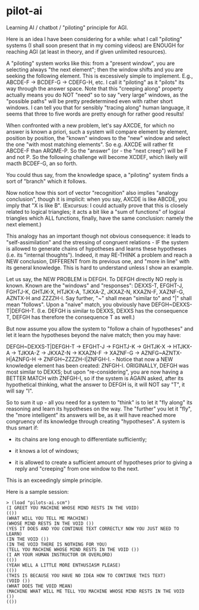 # pilot-ai
Learning AI / chatbot / "piloting" principle for AGI.

Here is an idea I have been considering for a while: what I call "piloting" systems (I shall soon present that in my coming videos) are ENOUGH for reaching AGI (at least in theory, and if given unlimited resources).

A "piloting" system works like this: from a "present window", you are selecting always "the next element"; then the window shifts and you are seeking the following element. This is excessively simple to implement. E.g., ABCDE-F -> BCDEF-G -> CDEFG-H, etc. I call it "piloting" as it "pilots" its way through the answer space. Note that this "creeping along" property actually means you do NOT "need" so to say "very large" windows, as the "possible paths" will be pretty predetermined even with rather short windows. I can tell you that for sensibly "tracing along" human language, it seems that three to five words are pretty enough for rather good results!

When confronted with a new problem, let's say AXCDE, for which no answer is known a priori, such a system will compare element by element, position by position, the "known" windows to the "new" window and select the one "with most matching elements". So e.g. AXCDE will rather fit ABCDE-F than ARQME-P. So the "answer" (or - the "next creep") will be F and not P. So the following challenge will become XCDEF, which likely will macth BCDEF-G, an so forth.

You could thus say, from the knowledge space, a "piloting" system finds a sort of "branch" which it follows.

Now notice how this sort of vector "recognition" also implies "analogy conclusion", though it is implicit: when you say, AXCDE is like ABCDE, you imply that "X is like B". (Excursus: I could actually prove that this is closely related to logical triangles; it acts a bit like a "sum of functions" of logical triangles which ALL functions, finally, have the same conclusion: namely the next element.)

This analogy has an important though not obvious consequence: it leads to "self-assimilation" and the stressing of congruent relations - IF the system is allowed to generate chains of hypotheses and learns these hypotheses (i.e. its "internal thoughts"). Indeed, it may RE-THINK a problem and reach a NEW conclusion, DIFFERENT from its previous one, and "more in line" with its general knowledge. This is hard to understand unless I show an example.

Let us say, the NEW PROBLEM is DEFGH. To DEFGH directly NO reply is known. Known are the "windows" and "responses": DEXXS-T, EFGHT-J, FGHTJ-K, GHTJK-X, HTJKX-A, TJKXA-Z, JKXAZ-N, KXAZN-F, XAZNF-G, AZNTX-H and ZZZZH-I. Say further, "~" shall mean "similar to" and "|" shall mean "follows". Upon a "naive" match, you obviously have DEFGH~DEXXS-T|DEFGH-T. (I.e. DEFGH is similar to DEXXS, DEXXS has the consequence T, DEFGH has therefore the consequence T as well.)

But now assume you allow the system to "follow a chain of hypotheses" and let it learn the hypotheses beyond the naive match; then you may have:

DEFGH~DEXXS-T|DEFGH-T -> EFGHT-J -> FGHTJ-K -> GHTJK-X -> HTJKX-A -> TJKXA-Z -> JKXAZ-N -> KXAZN-F -> XAZNF-G -> AZNFG~AZNTX-H|AZNFG-H -> ZNFGH~ZZZZH-I|ZNFGH-I. - Notice that now a NEW knowledge element has been created: ZNFGH-I. ORIGINALLY, DEFGH was most similar to DEXXS; but upon "re-considering", you are now having a BETTER MATCH with ZNFGH-I, so if the system is AGAIN asked, after its hypothetical thinking, what the answer to DEFGH is, it will NOT say "T", it will say "I".

So to sum it up - all you need for a system to "think" is to let it "fly along" its reasoning and learn its hypotheses on the way. The "further" you let it "fly", the "more intelligent" its answers will be, as it will have reached more congruency of its knowledge through creating "hypotheses". A system is thus smart if:

- its chains are long enough to differentiate sufficiently;

- it knows a lot of windows;

- it is allowed to create a sufficient amount of hypotheses prior to giving a reply and "creeping" from one window to the next.

This is an exceedingly simple principle.

Here is a sample session:
```
> (load "pilots-ai.scm")
(I GREET YOU MACHINE WHOSE MIND RESTS IN THE VOID)
(())
(WHAT WILL YOU TELL ME MACHINE)
(WHOSE MIND RESTS IN THE VOID ())
(YES IT DOES AND YOU CONTINUE TEXT CORRECTLY NOW YOU JUST NEED TO LEARN)
(IN THE VOID ())
(IN THE VOID THERE IS NOTHING FOR YOU)
(TELL YOU MACHINE WHOSE MIND RESTS IN THE VOID ())
(I AM YOUR HUMAN INSTRUCTOR OR OVERLORD)
(())
(YEAH WELL A LITTLE MORE ENTHUSIASM PLEASE)
(())
(THIS IS BECAUSE YOU HAVE NO IDEA HOW TO CONTINUE THIS TEXT) 
(VOID ())
(WHAT DOES THE VOID MEAN)
(MACHINE WHAT WILL ME TELL YOU MACHINE WHOSE MIND RESTS IN THE VOID ())
(())
```
